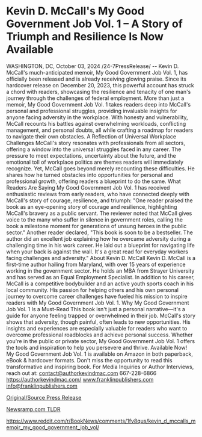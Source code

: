 # Kevin D. McCall's My Good Government Job Vol. 1 – A Story of Triumph and Resilience Is Now Available

WASHINGTON, DC, October 03, 2024 /24-7PressRelease/ -- Kevin D. McCall's much-anticipated memoir, My Good Government Job Vol. 1, has officially been released and is already receiving glowing praise. Since its hardcover release on December 20, 2023, this powerful account has struck a chord with readers, showcasing the resilience and tenacity of one man's journey through the challenges of federal employment.  More than just a memoir, My Good Government Job Vol. 1 takes readers deep into McCall's personal and professional struggles, providing invaluable insights for anyone facing adversity in the workplace. With honesty and vulnerability, McCall recounts his battles against overwhelming workloads, conflicting management, and personal doubts, all while crafting a roadmap for readers to navigate their own obstacles.  A Reflection of Universal Workplace Challenges McCall's story resonates with professionals from all sectors, offering a window into the universal struggles faced in any career. The pressure to meet expectations, uncertainty about the future, and the emotional toll of workplace politics are themes readers will immediately recognize. Yet, McCall goes beyond merely recounting these difficulties. He shares how he turned obstacles into opportunities for personal and professional growth, offering readers a blueprint to do the same.  What Readers Are Saying My Good Government Job Vol. 1 has received enthusiastic reviews from early readers, who have connected deeply with McCall's story of courage, resilience, and triumph:  "One reader praised the book as an eye-opening story of courage and resilience, highlighting McCall's bravery as a public servant. The reviewer noted that McCall gives voice to the many who suffer in silence in government roles, calling the book a milestone moment for generations of unsung heroes in the public sector."  Another reader declared, "This book is soon to be a bestseller. The author did an excellent job explaining how he overcame adversity during a challenging time in his work career. He laid out a blueprint for navigating life when your back is against the wall. It's a great read for everyday workers facing challenges and adversity."  About Kevin D. McCall Kevin D. McCall is a first-time author hailing from Maryland, with over 15 years of experience working in the government sector. He holds an MBA from Strayer University and has served as an Equal Employment Specialist. In addition to his career, McCall is a competitive bodybuilder and an active youth sports coach in his local community. His passion for helping others and his own personal journey to overcome career challenges have fueled his mission to inspire readers with My Good Government Job Vol. 1.  Why My Good Government Job Vol. 1 Is a Must-Read This book isn't just a personal narrative—it's a guide for anyone feeling trapped or overwhelmed in their job. McCall's story shows that adversity, though painful, often leads to new opportunities. His insights and experiences are especially valuable for readers who want to overcome professional roadblocks and achieve personal success. Whether you're in the public or private sector, My Good Government Job Vol. 1 offers the tools and inspiration to help you persevere and thrive.  Available Now! My Good Government Job Vol. 1 is available on Amazon in both paperback, eBook & hardcover formats. Don't miss the opportunity to read this transformative and inspiring book.  For Media Inquiries or Author Interviews, reach out at:   contact@authorkevindmac.com 667-228-6866 https://authorkevindmac.com/ www.franklinpublishers.com info@franklinpublishers.com 

[Original/Source Press Release](https://www.24-7pressrelease.com/press-release/514912/kevin-d-mccalls-my-good-government-job-vol-1-a-story-of-triumph-and-resilience-is-now-available)
                    

[Newsramp.com TLDR](None) 

https://www.reddit.com/r/BookNews/comments/1fv8qus/kevin_d_mccalls_memoir_my_good_government_job_vol/